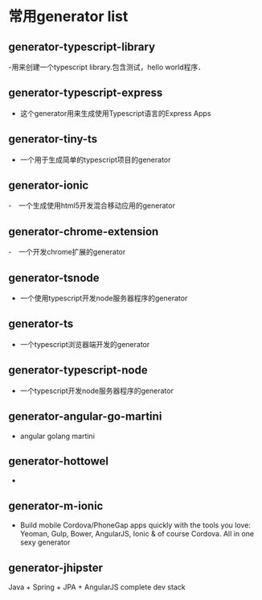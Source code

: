 # 常用generator list
## generator-typescript-library
-用来创建一个typescript library.包含测试，hello world程序．
## generator-typescript-express
- 这个generator用来生成使用Typescript语言的Express Apps
## generator-tiny-ts
- 一个用于生成简单的typescript项目的generator
## generator-ionic
-　一个生成使用html5开发混合移动应用的generator
## generator-chrome-extension
-　一个开发chrome扩展的generator
## generator-tsnode
- 一个使用typescript开发node服务器程序的generator
## generator-ts
- 一个typescript浏览器端开发的generator
## generator-typescript-node
- 一个typescript开发node服务器程序的generator
## generator-angular-go-martini
- angular golang martini
## generator-hottowel
- 
## generator-m-ionic
- Build mobile Cordova/PhoneGap apps quickly with the tools you love: Yeoman, Gulp, Bower, AngularJS, Ionic & of course Cordova. All in one sexy generator	
## generator-jhipster
Java + Spring + JPA + AngularJS complete dev stack  
